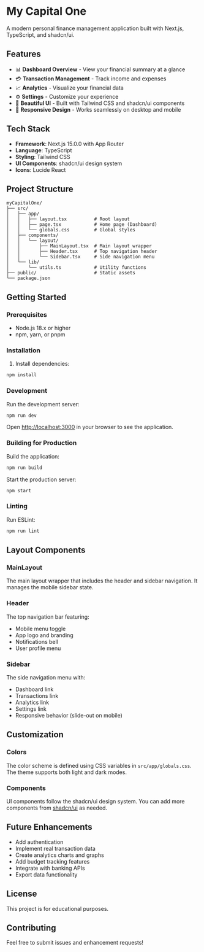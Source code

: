 # My Capital One

A modern personal finance management application built with Next.js, TypeScript, and shadcn/ui.

## Features

- 📊 **Dashboard Overview** - View your financial summary at a glance
- 💳 **Transaction Management** - Track income and expenses
- 📈 **Analytics** - Visualize your financial data
- ⚙️ **Settings** - Customize your experience
- 🎨 **Beautiful UI** - Built with Tailwind CSS and shadcn/ui components
- 📱 **Responsive Design** - Works seamlessly on desktop and mobile

## Tech Stack

- **Framework**: Next.js 15.0.0 with App Router
- **Language**: TypeScript
- **Styling**: Tailwind CSS
- **UI Components**: shadcn/ui design system
- **Icons**: Lucide React

## Project Structure

```
myCapitalOne/
├── src/
│   ├── app/
│   │   ├── layout.tsx          # Root layout
│   │   ├── page.tsx            # Home page (Dashboard)
│   │   └── globals.css         # Global styles
│   ├── components/
│   │   └── layout/
│   │       ├── MainLayout.tsx  # Main layout wrapper
│   │       ├── Header.tsx      # Top navigation header
│   │       └── Sidebar.tsx     # Side navigation menu
│   └── lib/
│       └── utils.ts            # Utility functions
├── public/                     # Static assets
└── package.json
```

## Getting Started

### Prerequisites

- Node.js 18.x or higher
- npm, yarn, or pnpm

### Installation

1. Install dependencies:

```bash
npm install
```

### Development

Run the development server:

```bash
npm run dev
```

Open [http://localhost:3000](http://localhost:3000) in your browser to see the application.

### Building for Production

Build the application:

```bash
npm run build
```

Start the production server:

```bash
npm start
```

### Linting

Run ESLint:

```bash
npm run lint
```

## Layout Components

### MainLayout

The main layout wrapper that includes the header and sidebar navigation. It manages the mobile sidebar state.

### Header

The top navigation bar featuring:

- Mobile menu toggle
- App logo and branding
- Notifications bell
- User profile menu

### Sidebar

The side navigation menu with:

- Dashboard link
- Transactions link
- Analytics link
- Settings link
- Responsive behavior (slide-out on mobile)

## Customization

### Colors

The color scheme is defined using CSS variables in `src/app/globals.css`. The theme supports both light and dark modes.

### Components

UI components follow the shadcn/ui design system. You can add more components from [shadcn/ui](https://ui.shadcn.com/) as needed.

## Future Enhancements

- Add authentication
- Implement real transaction data
- Create analytics charts and graphs
- Add budget tracking features
- Integrate with banking APIs
- Export data functionality

## License

This project is for educational purposes.

## Contributing

Feel free to submit issues and enhancement requests!
